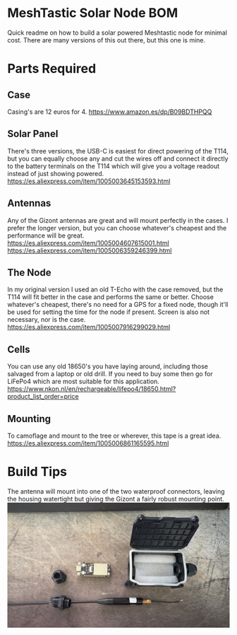 # MeshTastic Solar Node BOM

Quick readme on how to build a solar powered Meshtastic node for minimal cost. There are many versions of this out there, but this one is mine.

# Parts Required

## Case

Casing's are 12 euros for 4.
https://www.amazon.es/dp/B09BDTHPQQ

## Solar Panel

There's three versions, the USB-C is easiest for direct powering of the T114, but you can equally choose any and cut the wires off and connect it directly to the battery terminals on the T114 which will give you a voltage readout instead of just showing powered.
https://es.aliexpress.com/item/1005003645153593.html

## Antennas

Any of the Gizont antennas are great and will mount perfectly in the cases. I prefer the longer version, but you can choose whatever's cheapest and the performance will be great.
https://es.aliexpress.com/item/1005004607615001.html
https://es.aliexpress.com/item/1005006359246399.html

## The Node

In my original version I used an old T-Echo with the case removed, but the T114 will fit better in the case and performs the same or better. Choose whatever's cheapest, there's no need for a GPS for a fixed node, though it'll be used for setting the time for the node if present. Screen is also not necessary, nor is the case.
https://es.aliexpress.com/item/1005007916299029.html

## Cells

You can use any old 18650's you have laying around, including those salvaged from a laptop or old drill. If you need to buy some then go for LiFePo4 which are most suitable for this application.
https://www.nkon.nl/en/rechargeable/lifepo4/18650.html?product_list_order=price

## Mounting

To camoflage and mount to the tree or wherever, this tape is a great idea.
https://es.aliexpress.com/item/1005006861165595.html

# Build Tips

The antenna will mount into one of the two waterproof connectors, leaving the housing watertight but giving the Gizont a fairly robust mounting point.
![Mounting the antenna](/assets/images/IMG_1601.jpeg)

